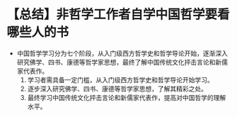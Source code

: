 # 【总结】非哲学工作者自学中国哲学要看哪些人的书

-   中国哲学学习分为七个阶段，从入门级西方哲学史和哲学导论开始，逐渐深入研究佛学、四书、康德等哲学家思想，最终了解中国传统文化抨击言论和新儒家代表作。
    1.  学习者需具备一定门槛，从入门级西方哲学史和哲学导论开始学习。
    2.  逐步深入研究佛学、四书、康德等哲学家思想，了解其精彩之处。
    3.  最终学习中国传统文化抨击言论和新儒家代表作，提高对中国哲学的理解水平。
